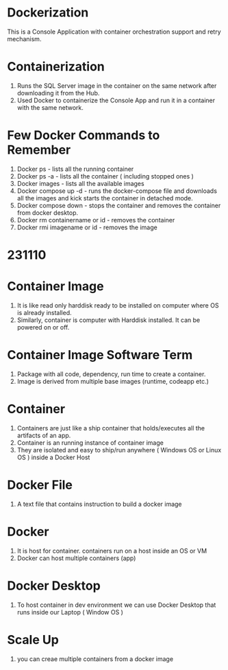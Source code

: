 # Dockerization
This is a Console Application with container orchestration support and retry mechanism.

# Containerization
1) Runs the SQL Server image in the container on the same network after downloading it from the Hub.
2) Used Docker to containerize the Console App and run it in a container with the same network.

# Few Docker Commands to Remember
1) Docker ps - lists all the running container
2) Docker ps -a - lists all the container ( including stopped ones )
3) Docker images - lists all the available images
4) Docker compose up -d - runs the docker-compose file and downloads all the images and kick starts the container in detached mode.
5) Docker compose down - stops the container and removes the container from docker desktop.
6) Docker rm containername or id - removes the container
7) Docker rmi imagename or id - removes the image

# 231110 
# Container Image 
1) It is like read only harddisk ready to be installed on computer where OS is already installed.
2) Similarly, container is computer with Harddisk installed. It can be powered on or off.

# Container Image Software Term
1) Package with all code, dependency, run time to create a container.
2) Image is derived from multiple base images (runtime, codeapp etc.)

# Container
1) Containers are just like a ship container that holds/executes all the artifacts of an app.
2) Container is an running instance of container image
3) They are isolated and easy to ship/run anywhere ( Windows OS or Linux OS ) inside a Docker Host

# Docker File
1) A text file that contains instruction to build a docker image

# Docker
1) It is host for container. containers run on a host inside an OS or VM
2) Docker can host multiple containers (app)

# Docker Desktop
1) To host container in dev environment we can use Docker Desktop that runs inside our Laptop ( Window OS )

# Scale Up
1) you can creae multiple containers from a docker image

